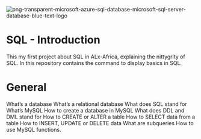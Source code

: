 ![png-transparent-microsoft-azure-sql-database-microsoft-sql-server-database-blue-text-logo](https://user-images.githubusercontent.com/111001224/218838538-6c47ae90-62a2-44ea-89c5-eff200eda3b2.png)



# SQL - Introduction

This my first project about SQL in ALx-Africa, explaining the nittygrity of SQL. 
In this repository contains the command to display basics in SQL.

# General

What’s a database
What’s a relational database
What does SQL stand for
What’s MySQL
How to create a database in MySQL
What does DDL and DML stand for
How to CREATE or ALTER a table
How to SELECT data from a table
How to INSERT, UPDATE or DELETE data
What are subqueries
How to use MySQL functions.
